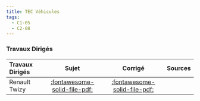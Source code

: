 ```yaml
---
title: TEC Véhicules 
tags:
  - C1-05
  - C2-08
---
```


[comment]: <> (Généré automatiquement par ALL_PDF/make_markdown.py, creation_fichiers_activites)



### Travaux Dirigés 
 
| Travaux Dirigés | Sujet | Corrigé | Sources  | 
| :-------------- | :---: | :-----: | :------: | 
| Renault Twizy | [:fontawesome-solid-file-pdf:](https://xpessoles-cpge.fr/pdf/Cy_05_01_TD_03_Twizy_Sujet.pdf) | [:fontawesome-solid-file-pdf:](https://xpessoles-cpge.fr/pdf/Cy_05_01_TD_03_Twizy_Corrige.pdf) | | RobuROC 6 : plate-forme d’exploration tout terrain | [:fontawesome-solid-file-pdf:](https://xpessoles-cpge.fr/pdf/Cy_05_01_TD_05_Roburoc_Sujet.pdf) | [:fontawesome-solid-file-pdf:](https://xpessoles-cpge.fr/pdf/Cy_05_01_TD_05_Roburoc_Corrige.pdf) | [:material-github:](https://github.com/xpessoles/PSI_Cy_05_Energetique/tree/main/Chapitre_01_Energetique/Cy_05_01_TD_05_Roburoc) | 



